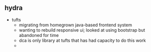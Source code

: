 hydra
-----

* tufts
	* migrating from homegrown java-based frontend system
	* wanting to rebuild responsive ui; looked at using bootstrap but abandoned for time
	* dca is only library at tufts that has had capacity to do this work
	* 